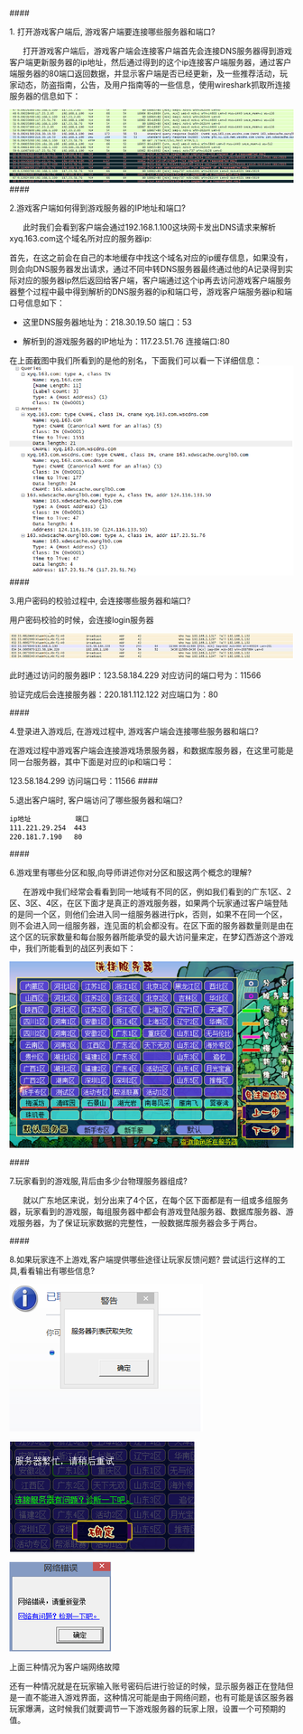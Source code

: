 ####<p>1. 打开游戏客户端后, 游戏客户端要连接哪些服务器和端口?</p>
<p>&nbsp;&nbsp;&nbsp;&nbsp;&nbsp;&nbsp;打开游戏客户端后，游戏客户端会连接客户端首先会连接DNS服务器得到游戏客户端更新服务器的ip地址，然后通过得到的这个ip连接客户端服务器，通过客户端服务器的80端口返回数据，并显示客户端是否已经更新，及一些推荐活动，玩家动态，防盗指南，公告，及用户指南等的一些信息，使用wireshark抓取所连接服务器的信息如下：</p>
<img src="images/1.png" />
####<p>2.游戏客户端如何得到游戏服务器的IP地址和端口?
<p>&nbsp;&nbsp;&nbsp;&nbsp;&nbsp;&nbsp;此时我们会看到客户端会通过192.168.1.100这块网卡发出DNS请求来解析xyq.163.com这个域名所对应的服务器ip:</p>
首先，在这之前会在自己的本地缓存中找这个域名对应的ip缓存信息，如果没有，则会向DNS服务器发出请求，通过不同中转DNS服务器最终通过他的A记录得到实际对应的服务器ip然后返回给客户端，客户端通过这个ip再去访问游戏客户端服务器整个过程中最中得到解析的DNS服务器的ip和端口号，游戏客户端服务器ip和端口号信息如下：

- 这里DNS服务器地址为：218.30.19.50 端口：53


- 解析到的游戏服务器的IP地址为：117.23.51.76 连接端口:80

在上面截图中我们所看到的是他的别名，下面我们可以看一下详细信息：
<img src="images/2.png" />
####<p>3.用户密码的校验过程中, 会连接哪些服务器和端口?</p>
<p>用户密码校验的时候，会连接login服务器</p>
<img src="images/3.png" />
<p>此时通过访问的服务器IP：123.58.184.229 对应访问的端口号为：11566</p>
<p>验证完成后会连接服务器：220.181.112.122 对应端口为：80</p>
####<p>4.登录进入游戏后, 在游戏过程中, 游戏客户端会连接哪些服务器和端口?</p>
<p>在游戏过程中游戏客户端会连接游戏场景服务器，和数据库服务器，在这里可能是同一台服务器，其中下面是对应的ip和端口号：</p>
123.58.184.299	访问端口号：11566
####<p>5.退出客户端时, 客户端访问了哪些服务器和端口?</p>
<pre><code class="shell" style="color: #000000;">ip地址	        端口
111.221.29.254  443
220.181.7.190	80
</pre></code>
####<p>6.游戏里有哪些分区和服,向导师讲述你对分区和服这两个概念的理解?</p>
<p>&nbsp;&nbsp;&nbsp;&nbsp;&nbsp;&nbsp;在游戏中我们经常会看看到同一地域有不同的区，例如我们看到的广东1区、2区、3区、4区，在区下面才是真正的游戏服务器，如果两个玩家通过客户端登陆的是同一个区，则他们会进入同一组服务器进行pk，否则，如果不在同一个区，则不会进入同一组服务器，连见面的机会都没有。在区下面的服务器数量则是由在这个区的玩家数量和每台服务器所能承受的最大访问量来定，在梦幻西游这个游戏中，我们所能看到的战区列表如下：</p>
<img src="images/4.png" />

####<p>7.玩家看到的游戏服,背后由多少台物理服务器组成?</p>
<p>&nbsp;&nbsp;&nbsp;&nbsp;&nbsp;&nbsp;就以广东地区来说，划分出来了4个区，在每个区下面都是有一组或多组服务器，玩家看到的游戏服，每组服务器中都会有游戏登陆服务器、数据库服务器、游戏服务器，为了保证玩家数据的完整性，一般数据库服务器会多于两台。</p>
####<p>8.如果玩家连不上游戏,客户端提供哪些途径让玩家反馈问题? 尝试运行这样的工具,看看输出有哪些信息?</p>
<p><img src="images/5.png" /></p>

<p><img src="images/6.png" /></p>

<p><img src="images/7.png" /></p>

<p>上面三种情况为客户端网络故障</p>
<p>还有一种情况就是在玩家输入账号密码后进行验证的时候，显示服务器正在登陆但是一直不能进入游戏界面，这种情况可能是由于网络问题，也有可能是该区服务器玩家爆满，这时候我们就要调节一下游戏服务器的玩家上限，设置一个可预期的值。</p>